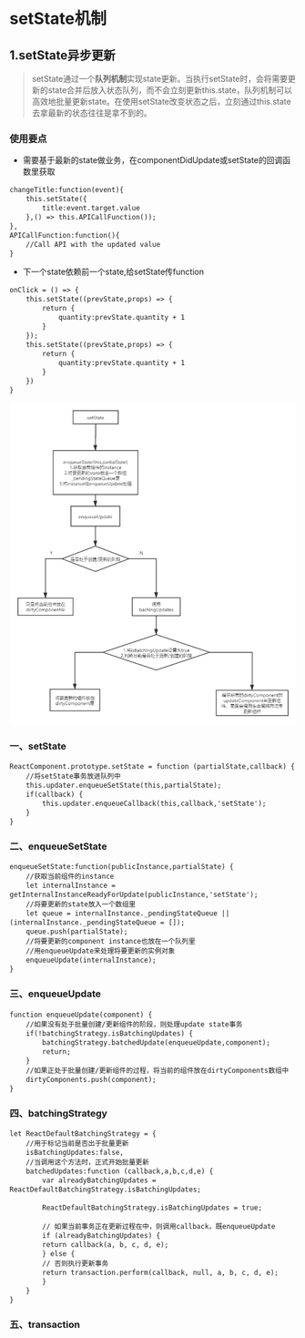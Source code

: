 # setState机制
## 1.setState异步更新
> setState通过一个**队列机制**实现state更新。当执行setState时，会将需要更新的state合并后放入状态队列，而不会立刻更新this.state，队列机制可以高效地批量更新state。在使用setState改变状态之后，立刻通过this.state去拿最新的状态往往是拿不到的。  

### 使用要点
- 需要基于最新的state做业务，在componentDidUpdate或setState的回调函数里获取  

```
changeTitle:function(event){
    this.setState({
        title:event.target.value
    },() => this.APICallFunction());
},
APICallFunction:function(){
    //Call API with the updated value
}
```

- 下一个state依赖前一个state,给setState传function

```
onClick = () => {
    this.setState((prevState,props) => {
        return {
            quantity:prevState.quantity + 1
        }
    });
    this.setState((prevState,props) => {
        return {
            quantity:prevState.quantity + 1
        }
    })
}
```

![](img/setState.png)

### 一、setState
```
ReactComponent.prototype.setState = function (partialState,callback) {
    //将setState事务放进队列中
    this.updater.enqueueSetState(this,partialState);
    if(callback) {
        this.updater.enqueueCallback(this,callback,'setState');
    }
}
```

### 二、enqueueSetState

```
enqueueSetState:function(publicInstance,partialState) {
    //获取当前组件的instance
    let internalInstance = getInternalInstanceReadyForUpdate(publicInstance,'setState');
    //将要更新的state放入一个数组里
    let queue = internalInstance._pendingStateQueue || (internalInstance._pendingStateQueue = []);
    queue.push(partialState);
    //将要更新的component instance也放在一个队列里
    //用enqueueUpdate来处理将要更新的实例对象
    enqueueUpdate(internalInstance);
}
```

### 三、enqueueUpdate
```
function enqueueUpdate(component) {
    //如果没有处于批量创建/更新组件的阶段，则处理update state事务
    if(!batchingStrategy.isBatchingUpdates) {
        batchingStrategy.batchedUpdate(enqueueUpdate,component);
        return;
    }
    //如果正处于批量创建/更新组件的过程，将当前的组件放在dirtyComponents数组中
    dirtyComponents.push(component);
}
```

### 四、batchingStrategy

```
let ReactDefaultBatchingStrategy = {
    //用于标记当前是否出于批量更新
    isBatchingUpdates:false,
    //当调用这个方法时，正式开始批量更新
    batchedUpdates:function (callback,a,b,c,d,e) {
        var alreadyBatchingUpdates = ReactDefaultBatchingStrategy.isBatchingUpdates;

        ReactDefaultBatchingStrategy.isBatchingUpdates = true;

        // 如果当前事务正在更新过程在中，则调用callback，既enqueueUpdate
        if (alreadyBatchingUpdates) {
        return callback(a, b, c, d, e);
        } else {
        // 否则执行更新事务
        return transaction.perform(callback, null, a, b, c, d, e);
        }
    }
}
```

### 五、transaction